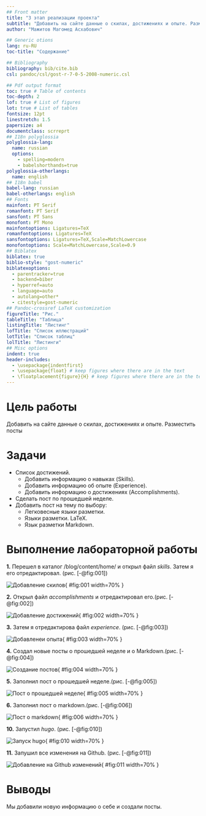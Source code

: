 ```yaml
---
## Front matter
title: "3 этап реализации проекта"
subtitle: "Добавить на сайте данные о скилах, достижениях и опыте. Разместить посты"
author: "Мажитов Магомед Асхабович"

## Generic otions
lang: ru-RU
toc-title: "Содержание"

## Bibliography
bibliography: bib/cite.bib
csl: pandoc/csl/gost-r-7-0-5-2008-numeric.csl

## Pdf output format
toc: true # Table of contents
toc-depth: 2
lof: true # List of figures
lot: true # List of tables
fontsize: 12pt
linestretch: 1.5
papersize: a4
documentclass: scrreprt
## I18n polyglossia
polyglossia-lang:
  name: russian
  options:
	- spelling=modern
	- babelshorthands=true
polyglossia-otherlangs:
  name: english
## I18n babel
babel-lang: russian
babel-otherlangs: english
## Fonts
mainfont: PT Serif
romanfont: PT Serif
sansfont: PT Sans
monofont: PT Mono
mainfontoptions: Ligatures=TeX
romanfontoptions: Ligatures=TeX
sansfontoptions: Ligatures=TeX,Scale=MatchLowercase
monofontoptions: Scale=MatchLowercase,Scale=0.9
## Biblatex
biblatex: true
biblio-style: "gost-numeric"
biblatexoptions:
  - parentracker=true
  - backend=biber
  - hyperref=auto
  - language=auto
  - autolang=other*
  - citestyle=gost-numeric
## Pandoc-crossref LaTeX customization
figureTitle: "Рис."
tableTitle: "Таблица"
listingTitle: "Листинг"
lofTitle: "Список иллюстраций"
lotTitle: "Список таблиц"
lolTitle: "Листинги"
## Misc options
indent: true
header-includes:
  - \usepackage{indentfirst}
  - \usepackage{float} # keep figures where there are in the text
  - \floatplacement{figure}{H} # keep figures where there are in the text
---
```


# Цель работы

Добавить на сайте данные о скилах, достижениях и опыте. Разместить посты

# Задачи

- Список достижений.
    - Добавить информацию о навыках (Skills).
    - Добавить информацию об опыте (Experience).
    - Добавить информацию о достижениях (Accomplishments).
- Сделать пост по прошедшей неделе.
- Добавить пост на тему по выбору:
    - Легковесные языки разметки.
    - Языки разметки. LaTeX.
    - Язык разметки Markdown.


# Выполнение лабораторной работы

**1.** Перешел в каталог /blog/content/home/ и открыл файл *skills*. Затем я его отредактировал.
(рис. [-@fig:001])

![Добавление скилов](image/1.png){ #fig:001 width=70% }

**2.** Открыл файл *аccomplishments* и отредактировал его.(рис. [-@fig:002])

![Добавление достижений](image/2.png){ #fig:002 width=70% }

**3.** Затем я отредактирова файл *experience*. (рис. [-@fig:003])

![Добавленеи опыта](image/3.png){ #fig:003 width=70% }

**4.** Создал новые посты о прошедшей неделе и о Markdown.(рис. [-@fig:004])

![Создание постов](image/6.png){ #fig:004 width=70% }

**5.** Заполнил пост о прошедшей неделе.(рис. [-@fig:005])

![Пост о прошедшей неделе](image/4.png){ #fig:005 width=70% }

**6.** Заполнил пост о markdown.(рис. [-@fig:006])

![Пост о markdown](image/5.png){ #fig:006 width=70% }

**10.** Запустил *hugo*. (рис. [-@fig:010])

![Запуск hugo](image/7.png){ #fig:010 width=70% }

**11.** Запушил все изменения на Github. (рис. [-@fig:011])

![Добавление на Github изменений](image/8.png){ #fig:011 width=70% }

# Выводы

Мы добавили новую информацию о себе и создали посты.
